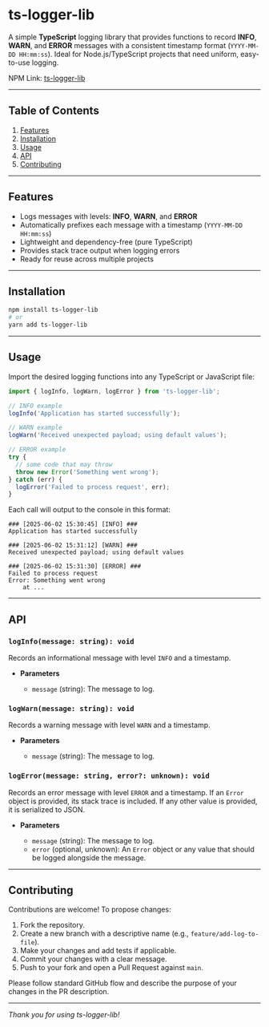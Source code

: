 # ts-logger-lib

A simple **TypeScript** logging library that provides functions to record **INFO**, **WARN**, and **ERROR** messages with a consistent timestamp format (`YYYY-MM-DD HH:mm:ss`). Ideal for Node.js/TypeScript projects that need uniform, easy-to-use logging.

NPM Link: [ts-logger-lib](https://www.npmjs.com/package/ts-logger-lib)

---

## Table of Contents

1. [Features](#features)
2. [Installation](#installation)
3. [Usage](#usage)
4. [API](#api)
5. [Contributing](#contributing)

---

## Features

* Logs messages with levels: **INFO**, **WARN**, and **ERROR**
* Automatically prefixes each message with a timestamp (`YYYY-MM-DD HH:mm:ss`)
* Lightweight and dependency-free (pure TypeScript)
* Provides stack trace output when logging errors
* Ready for reuse across multiple projects

---

## Installation

```bash
npm install ts-logger-lib
# or
yarn add ts-logger-lib
```

---

## Usage

Import the desired logging functions into any TypeScript or JavaScript file:

```ts
import { logInfo, logWarn, logError } from 'ts-logger-lib';

// INFO example
logInfo('Application has started successfully');

// WARN example
logWarn('Received unexpected payload; using default values');

// ERROR example
try {
  // some code that may throw
  throw new Error('Something went wrong');
} catch (err) {
  logError('Failed to process request', err);
}
```

Each call will output to the console in this format:

```
### [2025-06-02 15:30:45] [INFO] ###
Application has started successfully

### [2025-06-02 15:31:12] [WARN] ###
Received unexpected payload; using default values

### [2025-06-02 15:31:30] [ERROR] ###
Failed to process request
Error: Something went wrong
    at ...
```

---

## API

### `logInfo(message: string): void`

Records an informational message with level `INFO` and a timestamp.

* **Parameters**

  * `message` (string): The message to log.

### `logWarn(message: string): void`

Records a warning message with level `WARN` and a timestamp.

* **Parameters**

  * `message` (string): The message to log.

### `logError(message: string, error?: unknown): void`

Records an error message with level `ERROR` and a timestamp. If an `Error` object is provided, its stack trace is included. If any other value is provided, it is serialized to JSON.

* **Parameters**

  * `message` (string): The message to log.
  * `error` (optional, unknown): An `Error` object or any value that should be logged alongside the message.

---

## Contributing

Contributions are welcome! To propose changes:

1. Fork the repository.
2. Create a new branch with a descriptive name (e.g., `feature/add-log-to-file`).
3. Make your changes and add tests if applicable.
4. Commit your changes with a clear message.
5. Push to your fork and open a Pull Request against `main`.

Please follow standard GitHub flow and describe the purpose of your changes in the PR description.

---

*Thank you for using ts-logger-lib!*
